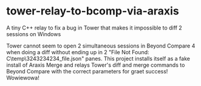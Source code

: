 # tower-relay-to-bcomp-via-araxis
A tiny C++ relay to fix a bug in Tower that makes it impossible to diff 2 sessions on Windows

Tower cannot seem to open 2 simultaneous sessions in Beyond Compare 4 when doing a diff without ending up in 2 "File Not Found: C\temp\3243234234_file.json" panes. This project installs itself as a fake install of Araxis Merge and relays Tower's diff and merge commands to Beyond Compare with the correct parameters for graet success! Wowiewowa!
